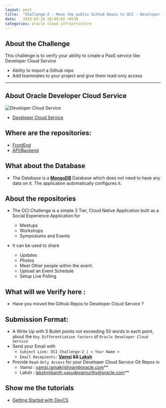 ```yaml
---
layout: post
title:  "Challenge-2 - Move the public Github Repos to OCI - Developer Cloud Service"
date:   2019-03-18 20:09:02 +0530
categories: oracle cloud infrastructure
---
```



About the Challenge
---
This challenge is to verify your ability to create a PaaS service like Developer Cloud Service 
* Ability to import a Github repo
* Add teammates to your project and give them read-only access

-------------------


## About Oracle Developer Cloud Service 
![Developer Cloud Service](https://docs.oracle.com/en/cloud/paas/developer-cloud/sp_common/shared-images/cloudgs_developer.png)
* [Developer Cloud Service](https://cloud.oracle.com/developer_service)

## Where are the repositories:
* [FrontEnd](https://github.com/vamsiramakrishnan/ora-se-symposium-frontend)
* [API/Backend](https://github.com/vamsiramakrishnan/ora-se-symposium-backend)

## What about the Database
* The Database is a **<u>MongoDB</u>** Database which does not need to have any data on it. The application automatically configures it. 

## About the repositories
* The OCI Challenge is a simple 3 Tier, Cloud Native Application built as a Social Experience Application for 
  * Meetups
  * Workshops 
  * Symposiums and Events

* It can be used to share
  * Updates 
  * Photos 
  * Meet Other people within the event. 
  * Upload an Event Schedule
  * Setup Live Polling

## What will we Verify here : 
* Have you moved the Github Repos to Developer Cloud Service ?


## Submission Format: 
* A Write Up with 5 Bullet points not exceeding 50 words in each point, about the `Key Differentiation factors` of `Oracle Developer Cloud Service`
* Send your Email with 
  * `Subject Line: OCI Challenge-2 | < Your Name >`
  * `Email Recepients:` **[Vamsi](mailto:vamsi.ramakrishnan@oracle.com) && [Laksh](mailto:lakshmikanth.vasudevamurthy@oracle.com)**
* Provide `Read-Only Access` for your Developer Cloud Service Git Repos in
  * Vamsi : vamsi.ramakrishnan@oracle.com**
  * Laksh : lakshmikanth.vasudevamurthy@oracle.com**

## Show me the tutorials 
* [Getting Started with DevCS](https://docs.oracle.com/en/cloud/paas/developer-cloud/index.html)
